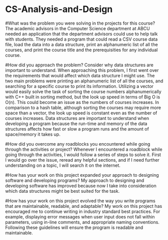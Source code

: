 # CS-Analysis-and-Design

#What was the problem you were solving in the projects for this course?
The academic advisors in the Computer Science department at ABCU needed an application that the department advisors could use to help talk with students. They needed a program that could read a CSV course data file, load the data into a data structure, print an alphanumeric list of all the courses, and print the course title and the prerequisities for any individual course. 

#How did you approach the problem? Consider why data structures are important to understand.
When approaching this problem, I first went over the requirements that would affect which data structure I might use. The two main problems were printing an alphanumeric list of all the courses, and searching for a specific course to print its information. Utilizing a vector would easily solve the task of sorting the course numbers alphanumerically with C++ built in sorting method, but the look up speed in terms of Big O is O(n). This could become an issue as the numbers of courses increases. In comparison to a hash table, although sorting the courses may require more space than a vector, the look up speed is constant even as the number of courses increases. Data structures are important to understand when developing a program because the run-time and memory of the data structures affects how fast or slow a program runs and the amount of space/memory it takes up.


#How did you overcome any roadblocks you encountered while going through the activities or project?
Whenever I encountered a roadblock while going through the activities, I would follow a series of steps to solve it. First I would go over the issue, reread any helpful sections, and if I need further understanding on a topic, I will search it on the internet. 

#How has your work on this project expanded your approach to designing software and developing programs?
My approach to designing and developing software has improved because now I take into consideration which data structures might be best suited for the task. 

#How has your work on this project evolved the way you write programs that are maintainable, readable, and adaptable?
My work on this project has encouraged me to continue writing in industry standard best practices. For example, displaying error messages when user input does not fall within parameters, using in-line comments, and appropriate naming conventions. Following these guidelines will ensure the program is readable and maintainable.
